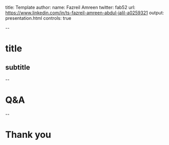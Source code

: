 title: Template
author:
  name: Fazreil Amreen
  twitter: fab52
  url: https://www.linkedin.com/in/ts-fazreil-amreen-abdul-jalil-a0259321
output: presentation.html
controls: true

--

# title
## subtitle

--

# Q&A

--

# Thank you
